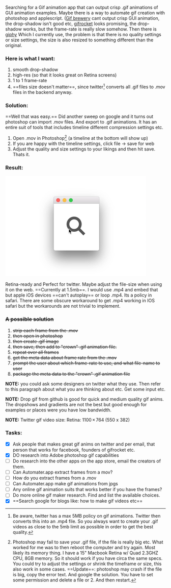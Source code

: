 Searching for a Gif animation app that can output crisp .gif animations of GUI animation examples. <!--more-->  Maybe there is a way to  automate gif creation with photoshop and applescript. ([Gif brewery](gifbrewery.com/)  cant output crisp GUI animation, the drop-shadow isn't good etc, [gifrocket](http://www.gifrocket.com)   looks promising, the drop-shadow works, but the frame-rate is really slow somehow. Then there is [giphy](http://www.giphy.com)  Which I currently use, the problem is that there is no quality settings or size settings, the size is also resized to something different than the original.
	

### Here is what I want:
1. smooth drop-shadow 
2. high-res (so that it looks great on Retina screens) 
3. 1 to 1 frame-rate
4. ==files size doesn't matter==, since twitter[^1] converts all .gif files to .mov files in the backend anyway.

### Solution:
==Well that was easy.== Did another sweep on google and it turns out photoshop can import .mov files. And export to .gif animations. It has an entire suit of tools that includes timeline different compression settings etc.

1. Open .mov in Photoshop[^2] (a timeline at the bottom will show up)
2. If you are happy with the timeline settings, click file -> save for web
3. Adjust the quality and size settings to your likings and then hit save. Thats it.

### Result:

<img width="442" alt="img" src="https://raw.githubusercontent.com/stylekit/img/master/hover_svg_asset_d8jd.gif">

Retina-ready and Perfect for twitter. Maybe adjust the file-size when using it on the web. ==Currently at 1.5mb==. I would use .mp4 and embed that but apple iOS devices ==can't autoplay== or loop .mp4. Its a policy in safari. There are some obscure workaround to get .mp4 working in IOS safari but the workarounds are not trivial to implement.

### ~~A possible solution~~
1. ~~strip each frame from the .mov~~
2. ~~then open in photoshop~~
3. ~~then create .gif image~~
4. ~~then save, then add to "crown" .gif animation file.~~
5. ~~repeat over all frames~~
6. ~~get the meta data about frame rate from the .mov~~
7. ~~prompt the user about which frame-rate to use, and what file-name to user~~
8. ~~package the meta data to the "crown" .gif animation file~~

**NOTE:** you could ask some designers on twitter what they use. Then refer to this paragraph about what you are thinking about etc. Get some input etc. 

**NOTE:** Drop gif from github is good for quick and medium quality gif anims. The dropshows and gradients are not the best but good enough for examples or places were you have low bandwidth. 

**NOTE:** Twitter gif video size: Retina: 1100 × 764  (550 x 382)

### Tasks:  
- [x] Ask people that makes great gif anims on twitter and per email, that person that works for facebook, founders of gifrocket etc.
- [x] DO research into Adobe photoshop gif capabilities
- [ ] Do research into the other apps on the app store, email the creators of them.
- [ ] Can Automater.app extract frames from a mov?
- [ ] How do you extract frames from a .mov
- [ ] Can Automater.app make gif animations from jpgs
- [ ] Any online gif animation suits that works better if you have the frames?
- [ ] Do more online gif maker research. Find and list the available choices. 
- [x] ==Search google for blogs like: how to make gif videos etc==

<!--Foot-notes--> 

[^1]: Be aware, twitter has a max 5MB policy on gif animations. Twitter then converts this into an .mp4 file. So you always want to create your .gif videos as close to the 5mb limit as possible in order to get the best quality. 
[^2]: Photoshop may fail to save your .gif file, if the file is really big etc. What worked for me was to then reboot the computer and try again. Most likely its memory thing. I have a 15" Macbook Retina w/ Quad 2.3GHZ CPU, 8GB memory. So it should work if you have circa the same specs. You could try to adjust the settings or shrink the timeframe or size, this also work in some cases. ==Update==: photoshop may crash if the file is big, copy the error text. And google the solution. You have to set some permission and delete a file or 2. And then restart. 